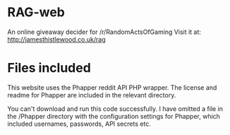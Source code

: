# RAG-web
An online giveaway decider for /r/RandomActsOfGaming
Visit it at: http://jamesthistlewood.co.uk/rag

# Files included
This website uses the Phapper reddit API PHP wrapper. The license and readme for Phapper are included in the relevant directory.

You can't download and run this code successfully. I have omitted a file in the /Phapper directory with the configuration settings for Phapper, which included usernames, passwords, API secrets etc.
